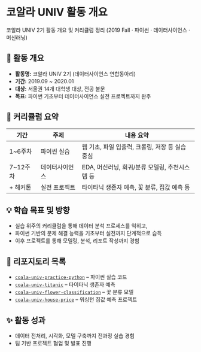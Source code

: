 # 코알라 UNIV 활동 개요
코알라 UNIV 2기 활동 개요 및 커리큘럼 정리 (2019 Fall · 파이썬 · 데이터사이언스 · 머신러닝)
## 📌 활동 개요
- **활동명:** 코알라 UNIV 2기 (데이터사이언스 연합동아리)
- **기간:** 2019.09 ~ 2020.01
- **대상:** 서울권 14개 대학생 대상, 전공 불문
- **목표:** 파이썬 기초부터 데이터사이언스 실전 프로젝트까지 완주

## 🧭 커리큘럼 요약
| 기간 | 주제 | 내용 요약 |
|------|------|------------|
| 1~6주차 | 파이썬 실습 | 웹 기초, 파일 입출력, 크롤링, 저장 등 실습 중심 |
| 7~12주차 | 데이터사이언스 | EDA, 머신러닝, 회귀/분류 모델링, 추천시스템 등 |
| + 해커톤 | 실전 프로젝트 | 타이타닉 생존자 예측, 꽃 분류, 집값 예측 등 |

## 💡 학습 목표 및 방향
- 실습 위주의 커리큘럼을 통해 데이터 분석 프로세스를 익히고,
- 파이썬 기반의 문제 해결 능력을 기초부터 실전까지 단계적으로 습득
- 이후 프로젝트를 통해 모델링, 분석, 리포트 작성까지 경험

## 📁 리포지토리 목록
- [`coala-univ-practice-python`](https://github.com/username/coala-univ-practice-python) – 파이썬 실습 코드
- [`coala-univ-titanic`](https://github.com/username/coala-univ-titanic) – 타이타닉 생존자 예측
- [`coala-univ-flower-classification`](https://github.com/username/coala-univ-flower-classification) – 꽃 분류 모델
- [`coala-univ-house-price`](https://github.com/username/coala-univ-house-price) – 워싱턴 집값 예측 프로젝트

## ✨ 활동 성과
- 데이터 전처리, 시각화, 모델 구축까지 전과정 실습 경험
- 팀 기반 프로젝트 협업 및 발표 진행
